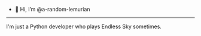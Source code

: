 - 👋 Hi, I’m @a-random-lemurian
----
I'm just a Python developer who plays Endless Sky sometimes.
<!---
a-random-lemurian/a-random-lemurian is a ✨ special ✨ repository because its `README.md` (this file) appears on your GitHub profile.
You can click the Preview link to take a look at your changes.
--->
